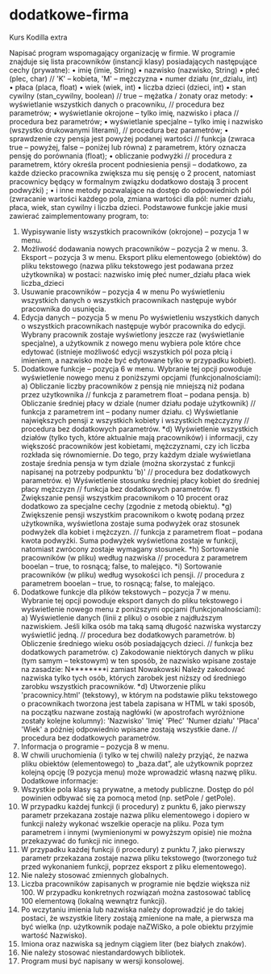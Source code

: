 # dodatkowe-firma
Kurs Kodilla extra

Napisać program wspomagający organizację w firmie. W programie znajduje się lista pracowników (instancji klasy) posiadających następujące cechy (prywatne): 
• imię (imie, String) 
• nazwisko (nazwisko, String) 
• płeć (plec, char) // 'K' – kobieta, 'M' – mężczyzna 
• numer działu (nr_dzialu, int) 
• płaca (placa, float) 
• wiek (wiek, int) 
• liczba dzieci (dzieci, int) 
• stan cywilny (stan_cywilny, boolean) // true – mężatka / żonaty
oraz metody: 
• wyświetlanie wszystkich danych o pracowniku, // procedura bez parametrów;
 • wyświetlanie okrojone – tylko imię, nazwisko i płaca // procedura bez parametrów;
 • wyświetlanie specjalne – tylko imię i nazwisko (wszystko drukowanymi literami), // procedura bez parametrów; 
• sprawdzenie czy pensja jest powyżej podanej wartości // funkcja (zwraca true – powyżej, false – poniżej lub równa) z parametrem, który oznacza pensję do porównania (float); 
• obliczanie podwyżki // procedura z parametrem, który określa procent podniesienia pensji – dodatkowo, za każde dziecko pracownika zwiększa mu się pensję o 2 procent, natomiast pracownicy będący w formalnym związku dodatkowo dostają 3 procent podwyżki) ;
 • i inne metody pozwalające na dostęp do odpowiednich pól (zwracanie wartości każdego pola, zmiana wartości dla pól: numer działu, płaca, wiek, stan cywilny i liczba dzieci.
Podstawowe funkcje jakie musi zawierać zaimplementowany program, to: 
1. Wypisywanie listy wszystkich pracowników (okrojone) – pozycja 1 w menu. 
2. Możliwość dodawania nowych pracowników – pozycja 2 w menu. 3. Eksport  – pozycja 
3 w menu. Eksport pliku elementowego (obiektów) do pliku tekstowego (nazwa pliku tekstowego jest podawana przez użytkownika) w postaci: nazwisko imię  płeć numer_działu płaca wiek liczba_dzieci 
4. Usuwanie pracowników  – pozycja 4 w menu Po wyświetleniu wszystkich danych o wszystkich pracownikach następuje wybór pracownika do usunięcia. 
5. Edycja danych  – pozycja 5 w menu Po wyświetleniu wszystkich danych o wszystkich pracownikach następuje wybór pracownika do edycji. Wybrany pracownik zostaje wyświetlony jeszcze raz (wyświetlanie specjalne), a użytkownik z nowego menu wybiera pole które chce edytować (istnieje możliwość edycji wszystkich pól poza płcią i imieniem, a nazwisko może być edytowane tylko w przypadku kobiet). 
6. Dodatkowe funkcje – pozycja 6 w menu. Wybranie tej opcji powoduje wyświetlenie nowego menu z poniższymi opcjami (funkcjonalnościami): 
a) Obliczanie liczby pracowników z pensją nie mniejszą niż podana przez użytkownika // funkcja z parametrem float – podana pensja. 
b) Obliczanie średniej płacy w dziale (numer działu podaje użytkownik) // funkcja z parametrem int – podany numer działu. 
c) Wyświetlanie największych pensji z wszystkich kobiety i wszystkich mężczyzny // procedura bez dodatkowych parametrów. 
*d) Wyświetlenie wszystkich działów (tylko tych, które aktualnie mają pracowników) i informacji, czy większość pracowników jest kobietami, mężczyznami, czy ich liczba rozkłada się równomiernie. Do tego, przy każdym dziale wyświetlana zostaje średnia pensja w tym dziale (można skorzystać z funkcji napisanej na potrzeby podpunktu 'b)' // procedura bez dodatkowych parametrów. 
e) Wyświetlenie stosunku średniej płacy kobiet do średniej płacy mężczyzn // funkcja bez dodatkowych parametrów.
 f) Zwiększanie pensji wszystkim pracownikom o 10 procent oraz dodatkowo za specjalne cechy (zgodnie z metodą obiektu).
*g) Zwiększenie pensji wszystkim pracownikom o kwotę podaną przez użytkownika, wyświetlona zostaje suma podwyżek oraz stosunek podwyżek dla kobiet i mężczyzn. // funkcja z parametrem float – podana kwota podwyżki. Suma podwyżek wyświetlona zostaje w funkcji, natomiast zwrócony zostaje wymagany stosunek. 
*h) Sortowanie pracowników (w pliku) według nazwiska // procedura z parametrem booelan – true, to rosnącą; false, to malejąco. 
*i) Sortowanie pracowników (w pliku) według wysokości ich pensji. // procedura z parametrem booelan – true, to rosnącą; false, to malejąco. 
7. Dodatkowe funkcje dla plików tekstowych – pozycja 7 w menu. Wybranie tej opcji powoduje eksport danych do pliku tekstowego i wyświetlenie nowego menu z poniższymi opcjami (funkcjonalnościami): 
a) Wyświetlenie danych (linii z pliku) o osobie z najdłuższym nazwiskiem. Jeśli kilka osób ma taką samą długość nazwiska wystarczy wyświetlić jedną. // procedura bez dodatkowych parametrów. 
b) Obliczenie średniego wieku osób posiadających dzieci. // funkcja bez dodatkowych parametrów. 
c) Zakodowanie niektórych danych w pliku (tym samym – tekstowym) w ten sposób, że nazwisko wpisane zostaje na zasadzie: N********i zamiast Nowakowski Należy zakodować nazwiska tylko tych osób, których zarobek jest niższy od średniego zarobku wszystkich pracowników. 
*d) Utworzenie pliku 'pracownicy.html' (tekstowy), w którym na podstawie pliku tekstowego o pracownikach tworzona jest tabela zapisana w HTML w taki sposób, na początku nazwane zostają nagłówki (w apostrofach wyróżnione zostały kolejne kolumny): 'Nazwisko' 'Imię'  'Płeć' 'Numer działu' 'Płaca' 'Wiek' a później odpowiednio wpisane zostają wszystkie dane.  // procedura bez dodatkowych parametrów.
 8. Informacja o programie – pozycja 8 w menu. 
9. W chwili uruchomienia (i tylko w tej chwili) należy przyjąć, że nazwa pliku obiektów (elementowego) to „baza.dat”, ale użytkownik poprzez kolejną opcję (9 pozycja menu) może wprowadzić własną nazwę pliku.
Dodatkowe informacje:
 1. Wszystkie pola klasy są prywatne, a metody publiczne. Dostęp do pól powinien odbywać się za pomocą metod (np. setPole / getPole). 
2. W przypadku każdej funkcji (i procedury) z punktu 6, jako pierwszy parametr przekazana zostaje nazwa pliku elementowego i dopiero w funkcji należy wykonać wszelkie operacje na pliku. Poza tym parametrem i innymi (wymienionymi w powyższym opisie) nie można przekazywać do funkcji nic innego. 
3. W przypadku każdej funkcji (i procedury) z punktu 7, jako pierwszy parametr przekazana zostaje nazwa pliku tekstowego (tworzonego tuż przed wykonaniem funkcji, poprzez eksport z pliku elementowego). 
4. Nie należy stosować zmiennych globalnych. 
5. Liczba pracowników zapisanych w programie nie będzie większa niż 100. W przypadku konkretnych rozwiązań można zastosować tablicę 100 elementową (lokalną wewnątrz funkcji). 
6. Po wczytaniu imienia lub nazwiska należy doprowadzić je do takiej postaci, że wszystkie litery zostają zmienione na małe, a pierwsza ma być wielka (np. użytkownik podaje naZWiSko, a pole obiektu przyjmie wartość Nazwisko). 
7. Imiona oraz nazwiska są jednym ciągiem liter (bez białych znaków). 
8. Nie należy stosować niestandardowych bibliotek. 
9. Program musi być napisany w wersji konsolowej.
